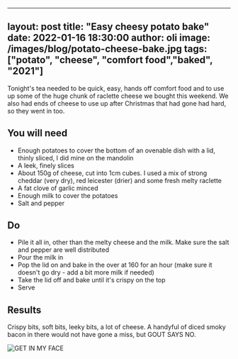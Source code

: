 
---
layout: post
title:  "Easy cheesy potato bake"
date:   2022-01-16 18:30:00
author: oli
image: /images/blog/potato-cheese-bake.jpg
tags: ["potato", "cheese", "comfort food","baked", "2021"]
---

Tonight's tea needed to be quick, easy, hands off comfort food and to use up some of the huge chunk of raclette cheese we bought this weekend.  We also had ends of cheese to use up after Christmas that had gone had hard, so they went in too.


## You will need

* Enough potatoes to cover the bottom of an ovenable dish with a lid, thinly sliced, I did mine on the mandolin
* A leek, finely slices
* About 150g of cheese, cut into 1cm cubes.  I used a mix of strong cheddar (very dry), red leicester (drier) and some fresh melty raclette
* A fat clove of garlic minced
* Enough milk to cover the potatoes
* Salt and pepper


## Do

* Pile it all in, other than the melty cheese and the milk.  Make sure the salt and pepper are well distributed
* Pour the milk in
* Pop the lid on and bake in the over at 160 for an hour (make sure it doesn't go dry - add a bit more milk if needed)
* Take the lid off and bake until it's crispy on the top
* Serve


## Results

Crispy bits, soft bits, leeky bits, a lot of cheese.  A handyful of diced smoky bacon in there would not have gone a miss, but GOUT SAYS NO.


![GET IN MY FACE](/images/blog/potato-cheese-bake.jpg)

